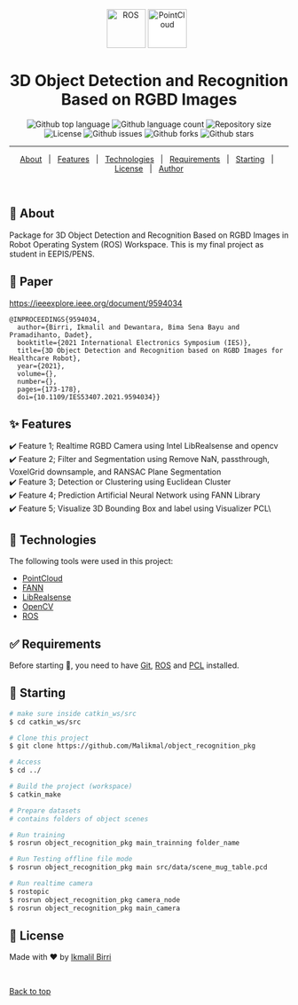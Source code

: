 <div align="center" id="top"> 
  <img height="70px" src="https://blog.generationrobots.com/wp-content/uploads/2016/03/Logo-ROS-Robot-Operating-System1.jpg" alt="ROS" />
  <img height="70px" style="background-color:white" src="https://pointclouds.org/assets/images/logo.png" alt="PointCloud" />
  &#xa0;

  <!-- <a href="https://ros.netlify.app">Demo</a> -->
</div>

<h1 align="center">3D Object Detection and Recognition Based on RGBD Images</h1>

<p align="center">
  <img alt="Github top language" src="https://img.shields.io/github/languages/top/malikmal/object_recognition_pkg?color=56BEB8">

  <img alt="Github language count" src="https://img.shields.io/github/languages/count/malikmal/object_recognition_pkg?color=56BEB8">

  <img alt="Repository size" src="https://img.shields.io/github/repo-size/malikmal/object_recognition_pkg?color=56BEB8">

  <img alt="License" src="https://img.shields.io/github/license/malikmal/object_recognition_pkg?color=56BEB8">

  <img alt="Github issues" src="https://img.shields.io/github/issues/malikmal/object_recognition_pkg?color=56BEB8" />

  <img alt="Github forks" src="https://img.shields.io/github/forks/malikmal/object_recognition_pkg?color=56BEB8" />

  <img alt="Github stars" src="https://img.shields.io/github/stars/malikmal/object_recognition_pkg?color=56BEB8" />
</p>

<!-- Status -->

<!-- <h4 align="center"> 
	🚧  Paper still reviewed...  🚧
</h4>  -->

<hr>

<p align="center">
  <a href="#dart-about">About</a> &#xa0; | &#xa0; 
  <a href="#sparkles-features">Features</a> &#xa0; | &#xa0;
  <a href="#rocket-technologies">Technologies</a> &#xa0; | &#xa0;
  <a href="#white_check_mark-requirements">Requirements</a> &#xa0; | &#xa0;
  <a href="#checkered_flag-starting">Starting</a> &#xa0; | &#xa0;
  <a href="#memo-license">License</a> &#xa0; | &#xa0;
  <a href="https://github.com/malikmal" target="_blank">Author</a>
</p>

<br>

## :dart: About ##

Package for 3D Object Detection and Recognition Based on RGBD Images in Robot Operating System (ROS) Workspace. This is my final project as student in EEPIS/PENS.


## :link: Paper ##

https://ieeexplore.ieee.org/document/9594034
```
@INPROCEEDINGS{9594034,
  author={Birri, Ikmalil and Dewantara, Bima Sena Bayu and Pramadihanto, Dadet},
  booktitle={2021 International Electronics Symposium (IES)}, 
  title={3D Object Detection and Recognition based on RGBD Images for Healthcare Robot}, 
  year={2021},
  volume={},
  number={},
  pages={173-178},
  doi={10.1109/IES53407.2021.9594034}}
```


## :sparkles: Features ##

:heavy_check_mark: Feature 1; Realtime RGBD Camera using Intel LibRealsense and opencv\
:heavy_check_mark: Feature 2; Filter and Segmentation using Remove NaN, passthrough, VoxelGrid downsample, and RANSAC Plane Segmentation\
:heavy_check_mark: Feature 3; Detection or Clustering using Euclidean Cluster\
:heavy_check_mark: Feature 4; Prediction Artificial Neural Network using FANN Library\
:heavy_check_mark: Feature 5; Visualize 3D Bounding Box and label using Visualizer PCL\

## :rocket: Technologies ##

The following tools were used in this project:

- [PointCloud](https://pcl.readthedocs.io/)
- [FANN](http://leenissen.dk/fann/wp/)
- [LibRealsense](https://github.com/IntelRealSense/librealsense/)
- [OpenCV](https://opencv.org/)
- [ROS](https://ros.org)


## :white_check_mark: Requirements ##

Before starting :checkered_flag:, you need to have [Git](https://git-scm.com), [ROS](https://ros.org) and [PCL](https://pcl.readthedocs.io) installed.

## :checkered_flag: Starting ##

```bash
# make sure inside catkin_ws/src
$ cd catkin_ws/src

# Clone this project
$ git clone https://github.com/Malikmal/object_recognition_pkg

# Access
$ cd ../

# Build the project (workspace)
$ catkin_make

# Prepare datasets
# contains folders of object scenes

# Run training
$ rosrun object_recognition_pkg main_trainning folder_name

# Run Testing offline file mode
$ rosrun object_recognition_pkg main src/data/scene_mug_table.pcd

# Run realtime camera 
$ rostopic
$ rosrun object_recognition_pkg camera_node
$ rosrun object_recognition_pkg main_camera
```


## :memo: License ##

<!-- This project is under license from MIT. For more details, see the [LICENSE](LICENSE.md) file. -->


Made with :heart: by <a href="https://github.com/{{YOUR_GITHUB_USERNAME}}" target="_blank">[Ikmalil Birri](https://www.linkedin.com/in/ikmalil-birri-99b11611a/)</a>


&#xa0;

<a href="#top">Back to top</a>
